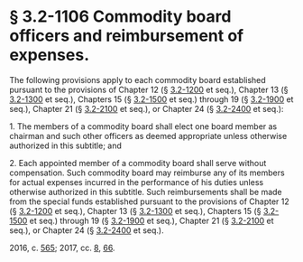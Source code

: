 # § 3.2-1106 Commodity board officers and reimbursement of expenses.

<p>The following provisions apply to each commodity board established pursuant to the provisions of Chapter 12 (§ <a href='http://law.lis.virginia.gov/vacode/3.2-1200/'>3.2-1200</a> et seq.), Chapter 13 (§ <a href='http://law.lis.virginia.gov/vacode/3.2-1300/'>3.2-1300</a> et seq.), Chapters 15 (§ <a href='http://law.lis.virginia.gov/vacode/3.2-1500/'>3.2-1500</a> et seq.) through 19 (§ <a href='http://law.lis.virginia.gov/vacode/3.2-1900/'>3.2-1900</a> et seq.), Chapter 21 (§ <a href='http://law.lis.virginia.gov/vacode/3.2-2100/'>3.2-2100</a> et seq.), or Chapter 24 (§ <a href='http://law.lis.virginia.gov/vacode/3.2-2400/'>3.2-2400</a> et seq.):</p><p>1. The members of a commodity board shall elect one board member as chairman and such other officers as deemed appropriate unless otherwise authorized in this subtitle; and</p><p>2. Each appointed member of a commodity board shall serve without compensation. Such commodity board may reimburse any of its members for actual expenses incurred in the performance of his duties unless otherwise authorized in this subtitle. Such reimbursements shall be made from the special funds established pursuant to the provisions of Chapter 12 (§ <a href='http://law.lis.virginia.gov/vacode/3.2-1200/'>3.2-1200</a> et seq.), Chapter 13 (§ <a href='http://law.lis.virginia.gov/vacode/3.2-1300/'>3.2-1300</a> et seq.), Chapters 15 (§ <a href='http://law.lis.virginia.gov/vacode/3.2-1500/'>3.2-1500</a> et seq.) through 19 (§ <a href='http://law.lis.virginia.gov/vacode/3.2-1900/'>3.2-1900</a> et seq.), Chapter 21 (§ <a href='http://law.lis.virginia.gov/vacode/3.2-2100/'>3.2-2100</a> et seq.), or Chapter 24 (§ <a href='http://law.lis.virginia.gov/vacode/3.2-2400/'>3.2-2400</a> et seq.).</p><p>2016, c. <a href='http://lis.virginia.gov/cgi-bin/legp604.exe?161+ful+CHAP0565'>565</a>; 2017, cc. <a href='http://lis.virginia.gov/cgi-bin/legp604.exe?171+ful+CHAP0008'>8</a>, <a href='http://lis.virginia.gov/cgi-bin/legp604.exe?171+ful+CHAP0066'>66</a>.</p>